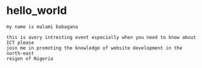 # hello_world

    my name is malami babagana

    this is avery intresting event especially when you need to know about ICT please 
    join me in promoting the knowledge of website development in the north-east 
    reigon of Nigeria
